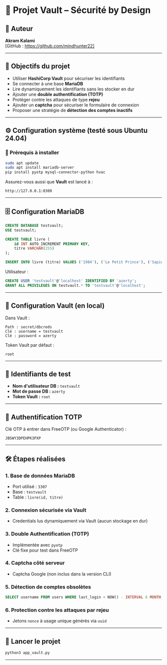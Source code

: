 # 🔐 Projet Vault – Sécurité by Design

## 👤 Auteur
**Akram Kalami**  
[GitHub : https://github.com/mindhunter22]

---

## 🎯 Objectifs du projet

- Utiliser **HashiCorp Vault** pour sécuriser les identifiants
- Se connecter à une base **MariaDB**
- Lire dynamiquement les identifiants sans les stocker en dur
- Ajouter une **double authentification (TOTP)**
- Protéger contre les attaques de type **rejeu**
- Ajouter un **captcha** pour sécuriser le formulaire de connexion
- Proposer une stratégie de **détection des comptes inactifs**

---

## ⚙️ Configuration système (testé sous Ubuntu 24.04)

### 🧱 Prérequis à installer

```bash
sudo apt update
sudo apt install mariadb-server
pip install pyotp mysql-connector-python hvac
```

Assurez-vous aussi que **Vault** est lancé à :
```
http://127.0.0.1:8300
```

---

## 🗄️ Configuration MariaDB

```sql
CREATE DATABASE testvault;
USE testvault;

CREATE TABLE livre (
    id INT AUTO_INCREMENT PRIMARY KEY,
    titre VARCHAR(255)
);

INSERT INTO livre (titre) VALUES ('1984'), ('Le Petit Prince'), ('Sapiens');
```

Utilisateur :
```sql
CREATE USER 'testvault'@'localhost' IDENTIFIED BY 'azerty';
GRANT ALL PRIVILEGES ON testvault.* TO 'testvault'@'localhost';
```

---

## 🔑 Configuration Vault (en local)

Dans Vault :
```
Path : secret/dbcreds
Clé : username = testvault
Clé : password = azerty
```

Token Vault par défaut :
```
root
```

---

## 🧪 Identifiants de test

- **Nom d'utilisateur DB :** `testvault`
- **Mot de passe DB :** `azerty`
- **Token Vault :** `root`

---

## 🔐 Authentification TOTP

Clé OTP à entrer dans FreeOTP (ou Google Authenticator) :
```
JBSWY3DPEHPK3PXP
```

---

## 🛠️ Étapes réalisées

### 1. Base de données MariaDB
- Port utilisé : `3307`
- Base : `testvault`
- Table : `livre(id, titre)`

### 2. Connexion sécurisée via Vault
- Credentials lus dynamiquement via Vault (aucun stockage en dur)

### 3. Double Authentification (TOTP)
- Implémentée avec `pyotp`
- Clé fixe pour test dans FreeOTP

### 4. Captcha côté serveur
- Captcha Google (non inclus dans la version CLI)

### 5. Détection de comptes obsolètes
```sql
SELECT username FROM users WHERE last_login < NOW() - INTERVAL 6 MONTH;
```

### 6. Protection contre les attaques par rejeu
- Jetons `nonce` à usage unique générés via `uuid`

---

## 🚀 Lancer le projet

```bash
python3 app_vault.py
```

---
